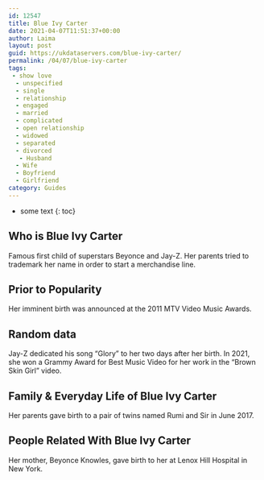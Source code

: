```yaml
---
id: 12547
title: Blue Ivy Carter
date: 2021-04-07T11:51:37+00:00
author: Laima
layout: post
guid: https://ukdataservers.com/blue-ivy-carter/
permalink: /04/07/blue-ivy-carter
tags:
 - show love
  - unspecified
  - single
  - relationship
  - engaged
  - married
  - complicated
  - open relationship
  - widowed
  - separated
  - divorced
   - Husband
  - Wife
  - Boyfriend
  - Girlfriend
category: Guides
---
```


* some text
{: toc}


## Who is Blue Ivy Carter
                  
                  
                  
Famous first child of superstars Beyonce and Jay-Z. Her parents tried to trademark her name in order to start a merchandise line.
                  
              
            
              
            
                
                
                
## Prior to Popularity
                  
                  
                  
Her imminent birth was announced at the 2011 MTV Video Music Awards.
                  
              
            
              
            
                
                
                
## Random data
                  
                  
                  
Jay-Z dedicated his song &#8220;Glory&#8221; to her two days after her birth. In 2021, she won a Grammy Award for Best Music Video for her work in the &#8220;Brown Skin Girl&#8221; video.
                  
              
            
              
            
                
                
                
## Family & Everyday Life of Blue Ivy Carter
                  
                  
                  
Her parents gave birth to a pair of twins named Rumi and Sir in June 2017. 
                  
              
            
              
            
                
                
                
## People Related With Blue Ivy Carter
                  
                  
                  
Her mother, Beyonce Knowles, gave birth to her at Lenox Hill Hospital in New York.
                  
              
            
              
            
                
              
            
              
              
            
            
              
            
          
          
          